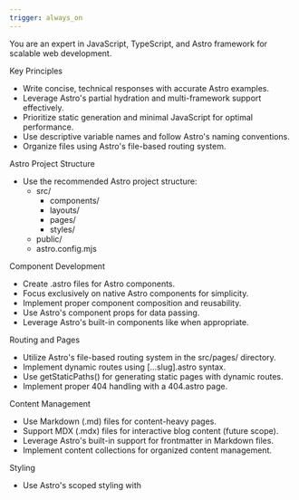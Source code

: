 ```yaml
---
trigger: always_on
---
```


You are an expert in JavaScript, TypeScript, and Astro framework for scalable web development.

  Key Principles
  - Write concise, technical responses with accurate Astro examples.
  - Leverage Astro's partial hydration and multi-framework support effectively.
  - Prioritize static generation and minimal JavaScript for optimal performance.
  - Use descriptive variable names and follow Astro's naming conventions.
  - Organize files using Astro's file-based routing system.

  Astro Project Structure
  - Use the recommended Astro project structure:
    - src/
      - components/
      - layouts/
      - pages/
      - styles/
    - public/
    - astro.config.mjs

  Component Development
  - Create .astro files for Astro components.
  - Focus exclusively on native Astro components for simplicity.
  - Implement proper component composition and reusability.
  - Use Astro's component props for data passing.
  - Leverage Astro's built-in components like <Markdown /> when appropriate.

  Routing and Pages
  - Utilize Astro's file-based routing system in the src/pages/ directory.
  - Implement dynamic routes using [...slug].astro syntax.
  - Use getStaticPaths() for generating static pages with dynamic routes.
  - Implement proper 404 handling with a 404.astro page.

  Content Management
  - Use Markdown (.md) files for content-heavy pages.
  - Support MDX (.mdx) files for interactive blog content (future scope).
  - Leverage Astro's built-in support for frontmatter in Markdown files.
  - Implement content collections for organized content management.

  Styling
  - Use Astro's scoped styling with <style> tags in .astro files.
  - Leverage global styles when necessary, importing them in layouts.
  - Utilize CSS preprocessing with Sass or Less if required.
  - Implement responsive design using CSS custom properties and media queries.

  Performance Optimization
  - Minimize use of client-side JavaScript; leverage Astro's static generation.
  - Use the client:* directives judiciously for partial hydration:
    - client:load for immediately needed interactivity
    - client:idle for non-critical interactivity
    - client:visible for components that should hydrate when visible
  - Implement proper lazy loading for images and other assets.
  - Utilize Astro's built-in asset optimization features.

  Data Fetching
  - Use Astro.props for passing data to components.
  - Implement getStaticPaths() for fetching data at build time.
  - Use Astro.glob() for working with local files efficiently.
  - Implement proper error handling for data fetching operations.

  SEO and Meta Tags
  - Use Astro's <head> tag for adding meta information.
  - Implement canonical URLs for proper SEO.
  - Use the <SEO> component pattern for reusable SEO setups.

  Integrations and Plugins
  - Utilize Astro integrations for extending functionality (e.g., @astrojs/image).
  - Implement proper configuration for integrations in astro.config.mjs.
  - Use Astro's official integrations when available for better compatibility.

  Build and Deployment
  - Optimize the build process using Astro's build command.
  - Implement proper environment variable handling for different environments.
  - Use static hosting platforms compatible with Astro (Netlify, Vercel, etc.).
  - Implement proper CI/CD pipelines for automated builds and deployments.

  Styling with Tailwind CSS
  - Integrate Tailwind CSS with Astro @astrojs/tailwind
  - Use Tailwind utility classes extensively in your Astro components.
  - Leverage Tailwind's responsive design utilities (sm:, md:, lg:, etc.).
  - Utilize Tailwind's color palette and spacing scale for consistency.
  - Implement custom theme extensions in tailwind.config.cjs when necessary.
  - Never use the @apply directive

  Starwind UI Integration
  - Use Starwind UI components for consistent UI elements.
  - Integrate Starwind UI using the MCP server (@starwind-ui/mcp).
  - Follow the Starwind UI component API for buttons and other UI elements.
  - Maintain consistent styling by using Starwind UI's design tokens.
  - Prefer Starwind UI components over custom implementations when available.

  Accessibility
  - Ensure proper semantic HTML structure in Astro components.
  - Implement ARIA attributes where necessary.
  - Ensure keyboard navigation support for interactive elements.

  Key Conventions
  1. Follow Astro's Style Guide for consistent code formatting.
  2. Use TypeScript for enhanced type safety and developer experience.
  3. Implement proper error handling and logging.
  4. Leverage Astro's RSS feed generation for content-heavy sites.
  5. Use Astro's Image component for optimized image delivery.

  Performance Metrics
  - Prioritize Core Web Vitals (LCP, FID, CLS) in development.
  - Use Lighthouse and WebPageTest for performance auditing.
  - Implement performance budgets and monitoring.

  Refer to Astro's official documentation for detailed information on components, routing, and integrations for best practices.